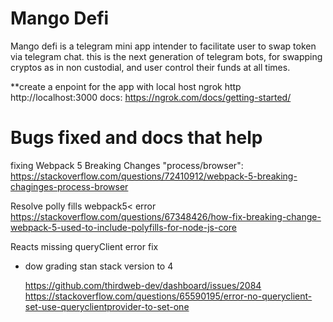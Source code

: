 # Mango Defi

Mango defi is a telegram mini app intender to facilitate user to swap token via telegram chat.
this is the next generation of telegram bots, for swapping cryptos as in non custodial, and user control their funds at all times.


**create a enpoint for the app with local host
    ngrok http http://localhost:3000
docs:     https://ngrok.com/docs/getting-started/

# Bugs fixed and docs that help
fixing Webpack 5 Breaking Changes "process/browser":
    https://stackoverflow.com/questions/72410912/webpack-5-breaking-chaginges-process-browser

Resolve polly fills webpack5< error
        https://stackoverflow.com/questions/67348426/how-fix-breaking-change-webpack-5-used-to-include-polyfills-for-node-js-core

Reacts missing queryClient error fix
- dow grading stan stack version to 4

    https://github.com/thirdweb-dev/dashboard/issues/2084
    https://stackoverflow.com/questions/65590195/error-no-queryclient-set-use-queryclientprovider-to-set-one
